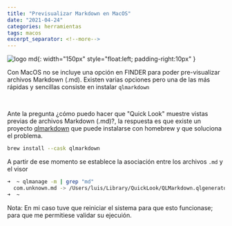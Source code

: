 ```yaml
---
title: "Previsualizar Markdown en MacOS"
date: "2021-04-24"
categories: herramientas
tags: macos
excerpt_separator: <!--more-->
---
```


![logo md](/assets/img/post/markdown.svg){: width="150px" style="float:left; padding-right:10px" } 

Con MacOS no se incluye una opción en FINDER para poder pre-visualizar archivos Markdown (.md). Existen varias opciones pero una de las más rápidas y sencillas consiste en instalar `qlmarkdown`

<br clear="left"/>
<!--more-->

Ante la pregunta ¿cómo puedo hacer que "Quick Look" muestre vistas previas de archivos Markdown (.md)?, la respuesta es que existe un proyecto [qlmarkdown](https://github.com/toland/qlmarkdown) que puede instalarse con homebrew y que soluciona el problema. 


```zsh
brew install --cask qlmarkdown
```

A partir de ese momento se establece la asociación entre los archivos `.md` y el visor 

```zsh
➜  ~ qlmanage -m | grep "md"
  com.unknown.md -> /Users/luis/Library/QuickLook/QLMarkdown.qlgenerator (1.3.5)
➜  ~
```

Nota: En mi caso tuve que reiniciar el sistema para que esto funcionase; para que me permitiese validar su ejecuión.